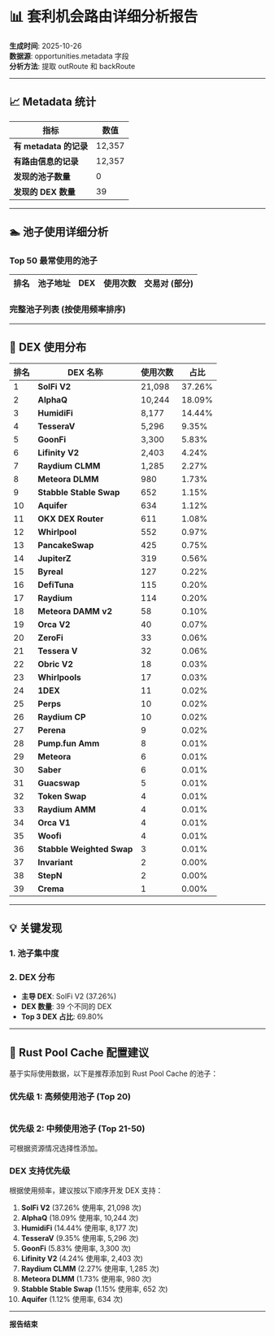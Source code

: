 # 📊 套利机会路由详细分析报告

**生成时间**: 2025-10-26  
**数据源**: opportunities.metadata 字段  
**分析方法**: 提取 outRoute 和 backRoute

---

## 📈 Metadata 统计

| 指标 | 数值 |
|------|------|
| **有 metadata 的记录** | 12,357 |
| **有路由信息的记录** | 12,357 |
| **发现的池子数量** | 0 |
| **发现的 DEX 数量** | 39 |

---

## 🏊 池子使用详细分析

### Top 50 最常使用的池子

| 排名 | 池子地址 | DEX | 使用次数 | 交易对 (部分) |
|------|---------|-----|---------|--------------|

### 完整池子列表 (按使用频率排序)

---

## 🏪 DEX 使用分布

| 排名 | DEX 名称 | 使用次数 | 占比 |
|------|---------|---------|------|
| 1 | **SolFi V2** | 21,098 | 37.26% |
| 2 | **AlphaQ** | 10,244 | 18.09% |
| 3 | **HumidiFi** | 8,177 | 14.44% |
| 4 | **TesseraV** | 5,296 | 9.35% |
| 5 | **GoonFi** | 3,300 | 5.83% |
| 6 | **Lifinity V2** | 2,403 | 4.24% |
| 7 | **Raydium CLMM** | 1,285 | 2.27% |
| 8 | **Meteora DLMM** | 980 | 1.73% |
| 9 | **Stabble Stable Swap** | 652 | 1.15% |
| 10 | **Aquifer** | 634 | 1.12% |
| 11 | **OKX DEX Router** | 611 | 1.08% |
| 12 | **Whirlpool** | 552 | 0.97% |
| 13 | **PancakeSwap** | 425 | 0.75% |
| 14 | **JupiterZ** | 319 | 0.56% |
| 15 | **Byreal** | 127 | 0.22% |
| 16 | **DefiTuna** | 115 | 0.20% |
| 17 | **Raydium** | 114 | 0.20% |
| 18 | **Meteora DAMM v2** | 58 | 0.10% |
| 19 | **Orca V2** | 40 | 0.07% |
| 20 | **ZeroFi** | 33 | 0.06% |
| 21 | **Tessera V** | 32 | 0.06% |
| 22 | **Obric V2** | 18 | 0.03% |
| 23 | **Whirlpools** | 17 | 0.03% |
| 24 | **1DEX** | 11 | 0.02% |
| 25 | **Perps** | 10 | 0.02% |
| 26 | **Raydium CP** | 10 | 0.02% |
| 27 | **Perena** | 9 | 0.02% |
| 28 | **Pump.fun Amm** | 8 | 0.01% |
| 29 | **Meteora** | 6 | 0.01% |
| 30 | **Saber** | 6 | 0.01% |
| 31 | **Guacswap** | 5 | 0.01% |
| 32 | **Token Swap** | 4 | 0.01% |
| 33 | **Raydium AMM** | 4 | 0.01% |
| 34 | **Orca V1** | 4 | 0.01% |
| 35 | **Woofi** | 4 | 0.01% |
| 36 | **Stabble Weighted Swap** | 3 | 0.01% |
| 37 | **Invariant** | 2 | 0.00% |
| 38 | **StepN** | 2 | 0.00% |
| 39 | **Crema** | 1 | 0.00% |

---

## 💡 关键发现

### 1. 池子集中度

### 2. DEX 分布
- **主导 DEX**: SolFi V2 (37.26%)
- **DEX 数量**: 39 个不同的 DEX
- **Top 3 DEX 占比**: 69.80%

---

## 🎯 Rust Pool Cache 配置建议

基于实际使用数据，以下是推荐添加到 Rust Pool Cache 的池子：

### 优先级 1: 高频使用池子 (Top 20)

```toml
```

### 优先级 2: 中频使用池子 (Top 21-50)

可根据资源情况选择性添加。

### DEX 支持优先级

根据使用频率，建议按以下顺序开发 DEX 支持：

1. **SolFi V2** (37.26% 使用率, 21,098 次)
2. **AlphaQ** (18.09% 使用率, 10,244 次)
3. **HumidiFi** (14.44% 使用率, 8,177 次)
4. **TesseraV** (9.35% 使用率, 5,296 次)
5. **GoonFi** (5.83% 使用率, 3,300 次)
6. **Lifinity V2** (4.24% 使用率, 2,403 次)
7. **Raydium CLMM** (2.27% 使用率, 1,285 次)
8. **Meteora DLMM** (1.73% 使用率, 980 次)
9. **Stabble Stable Swap** (1.15% 使用率, 652 次)
10. **Aquifer** (1.12% 使用率, 634 次)

---

**报告结束**
